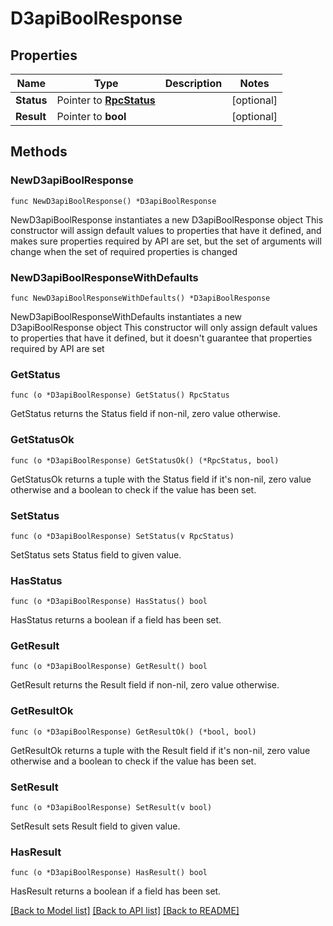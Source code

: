 # D3apiBoolResponse

## Properties

Name | Type | Description | Notes
------------ | ------------- | ------------- | -------------
**Status** | Pointer to [**RpcStatus**](RpcStatus.md) |  | [optional] 
**Result** | Pointer to **bool** |  | [optional] 

## Methods

### NewD3apiBoolResponse

`func NewD3apiBoolResponse() *D3apiBoolResponse`

NewD3apiBoolResponse instantiates a new D3apiBoolResponse object
This constructor will assign default values to properties that have it defined,
and makes sure properties required by API are set, but the set of arguments
will change when the set of required properties is changed

### NewD3apiBoolResponseWithDefaults

`func NewD3apiBoolResponseWithDefaults() *D3apiBoolResponse`

NewD3apiBoolResponseWithDefaults instantiates a new D3apiBoolResponse object
This constructor will only assign default values to properties that have it defined,
but it doesn't guarantee that properties required by API are set

### GetStatus

`func (o *D3apiBoolResponse) GetStatus() RpcStatus`

GetStatus returns the Status field if non-nil, zero value otherwise.

### GetStatusOk

`func (o *D3apiBoolResponse) GetStatusOk() (*RpcStatus, bool)`

GetStatusOk returns a tuple with the Status field if it's non-nil, zero value otherwise
and a boolean to check if the value has been set.

### SetStatus

`func (o *D3apiBoolResponse) SetStatus(v RpcStatus)`

SetStatus sets Status field to given value.

### HasStatus

`func (o *D3apiBoolResponse) HasStatus() bool`

HasStatus returns a boolean if a field has been set.

### GetResult

`func (o *D3apiBoolResponse) GetResult() bool`

GetResult returns the Result field if non-nil, zero value otherwise.

### GetResultOk

`func (o *D3apiBoolResponse) GetResultOk() (*bool, bool)`

GetResultOk returns a tuple with the Result field if it's non-nil, zero value otherwise
and a boolean to check if the value has been set.

### SetResult

`func (o *D3apiBoolResponse) SetResult(v bool)`

SetResult sets Result field to given value.

### HasResult

`func (o *D3apiBoolResponse) HasResult() bool`

HasResult returns a boolean if a field has been set.


[[Back to Model list]](../README.md#documentation-for-models) [[Back to API list]](../README.md#documentation-for-api-endpoints) [[Back to README]](../README.md)


